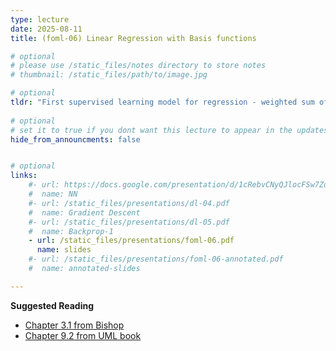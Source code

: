```yaml
---
type: lecture
date: 2025-08-11
title: (foml-06) Linear Regression with Basis functions

# optional
# please use /static_files/notes directory to store notes
# thumbnail: /static_files/path/to/image.jpg

# optional
tldr: "First supervised learning model for regression - weighted sum of basis functions."
  
# optional
# set it to true if you dont want this lecture to appear in the updates section
hide_from_announcments: false


# optional
links: 
    #- url: https://docs.google.com/presentation/d/1cRebvCNyQJlocFSw7ZdAgM7NPZMNd49_6jfU4V1Vgj4/edit?usp=sharing
    #  name: NN
    #- url: /static_files/presentations/dl-04.pdf
    #  name: Gradient Descent
    #- url: /static_files/presentations/dl-05.pdf
    #  name: Backprop-1
    - url: /static_files/presentations/foml-06.pdf
      name: slides
    #- url: /static_files/presentations/foml-06-annotated.pdf
    #  name: annotated-slides

---
```


**Suggested Reading**
- [Chapter 3.1 from Bishop](https://www.microsoft.com/en-us/research/uploads/prod/2006/01/Bishop-Pattern-Recognition-and-Machine-Learning-2006.pdf)
- [Chapter 9.2 from UML book](https://assets.cambridge.org/97811070/57135/frontmatter/9781107057135_frontmatter.pdf)
